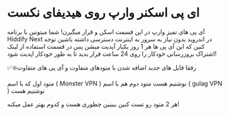 # ای پی اسکنر وارپ روی هیدیفای نکست
آی پی های تمیز وارپ در این قسمت اسکن و قرار میگیرن!
شما میتونین با برنامه Hiddify Next در اندروید بدون نیاز به سرور به اینترنت دسترسی داشته باشین
توجه کنین که این آی پی ها هر 1 روز یکبار آپدیت میشن پس در قسمت استفاده از لینک اشتراک بروزرسانی خودکار را روی 24 ساعت قرار بدید تا به طور خودکار اپدیت شود! 

✅❇️رفقا فایل های جدید اضافه شدن با متودهای متفاوت و آی پی های متفاوت

متود اول که با اسم ( Monster VPN ) نوشتیم هست
متود دوم هم با اسم ( gulag VPN ) نوشتیم هست

هر 2 متود رو تست کنین ببینین چطوری هست و کدوم بهتر عمل میکنه!

